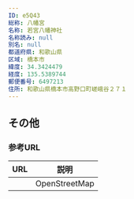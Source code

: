 ```yaml
---
ID: e5Q43
総称: 八幡宮
名称: 若宮八幡神社
名称読み: null
別名: null
都道府県: 和歌山県
区域: 橋本市
緯度: 34.3424479
経度: 135.5389744
郵便番号: 6497213
住所: 和歌山県橋本市高野口町嵯峨谷２７１
---
```


## その他

### 参考URL

| URL | 説明          |
| --- | ------------- |
|     | OpenStreetMap |
